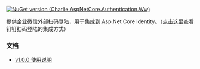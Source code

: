 [![NuGet version (Charlie.AspNetCore.Authentication.Ww)](https://img.shields.io/nuget/v/Charlie.AspNetCore.Authentication.Ww.svg?style=flat-square)](https://www.nuget.org/packages/Charlie.AspNetCore.Authentication.Ww/)

提供企业微信外部扫码登陆，用于集成到 Asp.Net Core Identity。（点击[这里](https://github.com/stg609/DingTalkExternalLogin)查看钉钉扫码登陆的集成方式）

### 文档
* [v1.0.0 使用说明](https://github.com/stg609/WwExternalLogin/wiki/v1.0.0)
